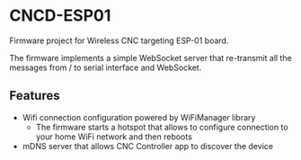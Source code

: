 # CNCD-ESP01

Firmware project for Wireless CNC targeting ESP-01 board.

The firmware implements a simple WebSocket server that re-transmit all the messages from / to serial interface and WebSocket.


## Features

* Wifi connection configuration powered by WiFiManager library
    * The firmware starts a hotspot that allows to configure connection to your home WiFi network and then reboots
* mDNS server that allows CNC Controller app to discover the device